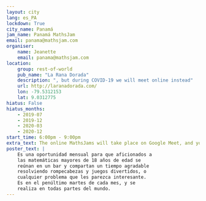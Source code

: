 ```yaml
---
layout: city                                           
lang: es_PA
lockdown: True
city_name: Panamá                                                               
jam_name: Panamá MathsJam
email: panama@mathsjam.com
organiser:
    name: Jeanette
    email: panama@mathsjam.com
location:
    group: rest-of-world
    pub_name: "La Rana Dorada"
    description: ", but during COVID-19 we will meet online instead"
    url: http://laranadorada.com/
    lon: -79.5312153
    lat: 9.0312775
hiatus: False
hiatus_months:
    - 2019-07
    - 2019-12
    - 2020-03
    - 2020-12
start_time: 6:00pm - 9:00pm
extra_text: The online MathsJams will take place on Google Meet, and you can see the <a href="PanamaJamVirtual18.png">details for the latest event here</a>, and <a href="https://tinyurl.com/mathsjam18">book by clicking here</a>.
poster_text: |
    Es una oportunidad mensual para que aficionados a
    las matemáticas mayores de 18 años de edad se 
    reúnan en un bar y compartan un tiempo agradable 
    resolviendo rompecabezas y juegos divertidos, o 
    cualquier problema que les parezca interesante.
    Es en el penúltimo martes de cada mes, y se
    realiza en todas partes del mundo.
---
```

